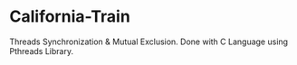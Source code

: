 # California-Train
Threads Synchronization &amp; Mutual Exclusion.
Done with C Language using Pthreads Library. 
